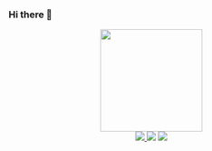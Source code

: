 ### Hi there 🖖

<div align="center">
  <a href="https://github.com/leonardo-trote">
  <img height="180em" src="https://github-readme-stats.vercel.app/api/top-langs/?username=leonardo-trote&layout=compact&langs_count=7&theme=dracula"/>
</div>
  
  <div align = "center">
  <a href="" target="_blank"><img src="https://img.shields.io/badge/Discord-7289DA?style=for-the-badge&logo=discord&logoColor=white" target="_blank">    </a> <a href = "mailto:leonardotrotemartins@gmail.com.com"><img src="https://img.shields.io/badge/-Gmail-%23333?style=for-the-badge&logo=gmail&logoColor=white" target="_blank"></a>
  <a href="https://www.linkedin.com/in/leonardo-t-54ab20218/" target="_blank"><img src="https://img.shields.io/badge/-LinkedIn-%230077B5?style=for-the-badge&logo=linkedin&logoColor=white" target="_blank"></a> 
    </div>
